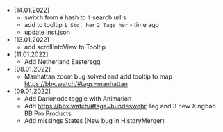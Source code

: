 * [14.01.2022]
  * switch from `#` hash to `?` search url's
  * add to tooltip `1 Std. her` `2 Tage her` - time ago
  * update inst.json
* [13.01.2022]
  * add scrollIntoView to Tooltip
* [11.01.2022]
  * Add Netherland Easteregg
* [08.01.2022]
  * Manhattan zoom bug solved and add tooltip to map https://bbx.watch/#tags=manhattan
* [09.01.2022]
  * Add Darkmode toggle with Animation
  * Add https://bbx.watch/#tags=bundeswehr Tag and 3 new Xingbao BB Pro Products
  * Add missings States (New bug in HistoryMerger)
